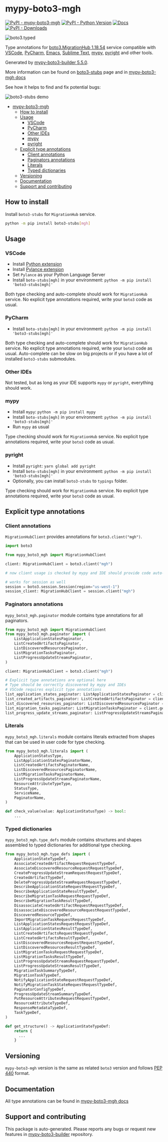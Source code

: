 <a id="mypy-boto3-mgh"></a>

# mypy-boto3-mgh

[![PyPI - mypy-boto3-mgh](https://img.shields.io/pypi/v/mypy-boto3-mgh.svg?color=blue)](https://pypi.org/project/mypy-boto3-mgh)
[![PyPI - Python Version](https://img.shields.io/pypi/pyversions/mypy-boto3-mgh.svg?color=blue)](https://pypi.org/project/mypy-boto3-mgh)
[![Docs](https://img.shields.io/readthedocs/mypy-boto3-builder.svg?color=blue)](https://mypy-boto3-builder.readthedocs.io/)
[![PyPI - Downloads](https://img.shields.io/pypi/dw/mypy-boto3-mgh?color=blue)](https://pypistats.org/packages/mypy-boto3-mgh)

![boto3.typed](https://github.com/vemel/mypy_boto3_builder/raw/master/logo.png)

Type annotations for
[boto3.MigrationHub 1.18.54](https://boto3.amazonaws.com/v1/documentation/api/1.18.54/reference/services/mgh.html#MigrationHub)
service compatible with [VSCode](https://code.visualstudio.com/),
[PyCharm](https://www.jetbrains.com/pycharm/),
[Emacs](https://www.gnu.org/software/emacs/),
[Sublime Text](https://www.sublimetext.com/),
[mypy](https://github.com/python/mypy),
[pyright](https://github.com/microsoft/pyright) and other tools.

Generated by
[mypy-boto3-builder 5.5.0](https://github.com/vemel/mypy_boto3_builder).

More information can be found on
[boto3-stubs](https://pypi.org/project/boto3-stubs/) page and in
[mypy-boto3-mgh docs](https://vemel.github.io/boto3_stubs_docs/mypy_boto3_mgh/)

See how it helps to find and fix potential bugs:

![boto3-stubs demo](https://github.com/vemel/mypy_boto3_builder/raw/master/demo.gif)

- [mypy-boto3-mgh](#mypy-boto3-mgh)
  - [How to install](#how-to-install)
  - [Usage](#usage)
    - [VSCode](#vscode)
    - [PyCharm](#pycharm)
    - [Other IDEs](#other-ides)
    - [mypy](#mypy)
    - [pyright](#pyright)
  - [Explicit type annotations](#explicit-type-annotations)
    - [Client annotations](#client-annotations)
    - [Paginators annotations](#paginators-annotations)
    - [Literals](#literals)
    - [Typed dictionaries](#typed-dictionaries)
  - [Versioning](#versioning)
  - [Documentation](#documentation)
  - [Support and contributing](#support-and-contributing)

<a id="how-to-install"></a>

## How to install

Install `boto3-stubs` for `MigrationHub` service.

```bash
python -m pip install boto3-stubs[mgh]
```

<a id="usage"></a>

## Usage

<a id="vscode"></a>

### VSCode

- Install
  [Python extension](https://marketplace.visualstudio.com/items?itemName=ms-python.python)
- Install
  [Pylance extension](https://marketplace.visualstudio.com/items?itemName=ms-python.vscode-pylance)
- Set `Pylance` as your Python Language Server
- Install `boto-stubs[mgh]` in your environment:
  `python -m pip install 'boto3-stubs[mgh]'`

Both type checking and auto-complete should work for `MigrationHub` service. No
explicit type annotations required, write your `boto3` code as usual.

<a id="pycharm"></a>

### PyCharm

- Install `boto-stubs[mgh]` in your environment:
  `python -m pip install 'boto3-stubs[mgh]'`

Both type checking and auto-complete should work for `MigrationHub` service. No
explicit type annotations required, write your `boto3` code as usual.
Auto-complete can be slow on big projects or if you have a lot of installed
`boto3-stubs` submodules.

<a id="other-ides"></a>

### Other IDEs

Not tested, but as long as your IDE supports `mypy` or `pyright`, everything
should work.

<a id="mypy"></a>

### mypy

- Install `mypy`: `python -m pip install mypy`
- Install `boto-stubs[mgh]` in your environment:
  `python -m pip install 'boto3-stubs[mgh]'`
- Run `mypy` as usual

Type checking should work for `MigrationHub` service. No explicit type
annotations required, write your `boto3` code as usual.

<a id="pyright"></a>

### pyright

- Install `pyright`: `yarn global add pyright`
- Install `boto-stubs[mgh]` in your environment:
  `python -m pip install 'boto3-stubs[mgh]'`
- Optionally, you can install `boto3-stubs` to `typings` folder.

Type checking should work for `MigrationHub` service. No explicit type
annotations required, write your `boto3` code as usual.

<a id="explicit-type-annotations"></a>

## Explicit type annotations

<a id="client-annotations"></a>

### Client annotations

`MigrationHubClient` provides annotations for `boto3.client("mgh")`.

```python
import boto3

from mypy_boto3_mgh import MigrationHubClient

client: MigrationHubClient = boto3.client("mgh")

# now client usage is checked by mypy and IDE should provide code auto-complete

# works for session as well
session = boto3.session.Session(region="us-west-1")
session_client: MigrationHubClient = session.client("mgh")
```

<a id="paginators-annotations"></a>

### Paginators annotations

`mypy_boto3_mgh.paginator` module contains type annotations for all paginators.

```python
from mypy_boto3_mgh import MigrationHubClient
from mypy_boto3_mgh.paginator import (
    ListApplicationStatesPaginator,
    ListCreatedArtifactsPaginator,
    ListDiscoveredResourcesPaginator,
    ListMigrationTasksPaginator,
    ListProgressUpdateStreamsPaginator,
)

client: MigrationHubClient = boto3.client("mgh")

# Explicit type annotations are optional here
# Type should be correctly discovered by mypy and IDEs
# VSCode requires explicit type annotations
list_application_states_paginator: ListApplicationStatesPaginator = client.get_paginator("list_application_states")
list_created_artifacts_paginator: ListCreatedArtifactsPaginator = client.get_paginator("list_created_artifacts")
list_discovered_resources_paginator: ListDiscoveredResourcesPaginator = client.get_paginator("list_discovered_resources")
list_migration_tasks_paginator: ListMigrationTasksPaginator = client.get_paginator("list_migration_tasks")
list_progress_update_streams_paginator: ListProgressUpdateStreamsPaginator = client.get_paginator("list_progress_update_streams")
```

<a id="literals"></a>

### Literals

`mypy_boto3_mgh.literals` module contains literals extracted from shapes that
can be used in user code for type checking.

```python
from mypy_boto3_mgh.literals import (
    ApplicationStatusType,
    ListApplicationStatesPaginatorName,
    ListCreatedArtifactsPaginatorName,
    ListDiscoveredResourcesPaginatorName,
    ListMigrationTasksPaginatorName,
    ListProgressUpdateStreamsPaginatorName,
    ResourceAttributeTypeType,
    StatusType,
    ServiceName,
    PaginatorName,
)

def check_value(value: ApplicationStatusType) -> bool:
    ...
```

<a id="typed-dictionaries"></a>

### Typed dictionaries

`mypy_boto3_mgh.type_defs` module contains structures and shapes assembled to
typed dictionaries for additional type checking.

```python
from mypy_boto3_mgh.type_defs import (
    ApplicationStateTypeDef,
    AssociateCreatedArtifactRequestRequestTypeDef,
    AssociateDiscoveredResourceRequestRequestTypeDef,
    CreateProgressUpdateStreamRequestRequestTypeDef,
    CreatedArtifactTypeDef,
    DeleteProgressUpdateStreamRequestRequestTypeDef,
    DescribeApplicationStateRequestRequestTypeDef,
    DescribeApplicationStateResultTypeDef,
    DescribeMigrationTaskRequestRequestTypeDef,
    DescribeMigrationTaskResultTypeDef,
    DisassociateCreatedArtifactRequestRequestTypeDef,
    DisassociateDiscoveredResourceRequestRequestTypeDef,
    DiscoveredResourceTypeDef,
    ImportMigrationTaskRequestRequestTypeDef,
    ListApplicationStatesRequestRequestTypeDef,
    ListApplicationStatesResultTypeDef,
    ListCreatedArtifactsRequestRequestTypeDef,
    ListCreatedArtifactsResultTypeDef,
    ListDiscoveredResourcesRequestRequestTypeDef,
    ListDiscoveredResourcesResultTypeDef,
    ListMigrationTasksRequestRequestTypeDef,
    ListMigrationTasksResultTypeDef,
    ListProgressUpdateStreamsRequestRequestTypeDef,
    ListProgressUpdateStreamsResultTypeDef,
    MigrationTaskSummaryTypeDef,
    MigrationTaskTypeDef,
    NotifyApplicationStateRequestRequestTypeDef,
    NotifyMigrationTaskStateRequestRequestTypeDef,
    PaginatorConfigTypeDef,
    ProgressUpdateStreamSummaryTypeDef,
    PutResourceAttributesRequestRequestTypeDef,
    ResourceAttributeTypeDef,
    ResponseMetadataTypeDef,
    TaskTypeDef,
)

def get_structure() -> ApplicationStateTypeDef:
    return {
      ...
    }
```

<a id="versioning"></a>

## Versioning

`mypy-boto3-mgh` version is the same as related `boto3` version and follows
[PEP 440](https://www.python.org/dev/peps/pep-0440/) format.

<a id="documentation"></a>

## Documentation

All type annotations can be found in
[mypy-boto3-mgh docs](https://vemel.github.io/boto3_stubs_docs/mypy_boto3_mgh/)

<a id="support-and-contributing"></a>

## Support and contributing

This package is auto-generated. Please reports any bugs or request new features
in [mypy-boto3-builder](https://github.com/vemel/mypy_boto3_builder/issues/)
repository.
